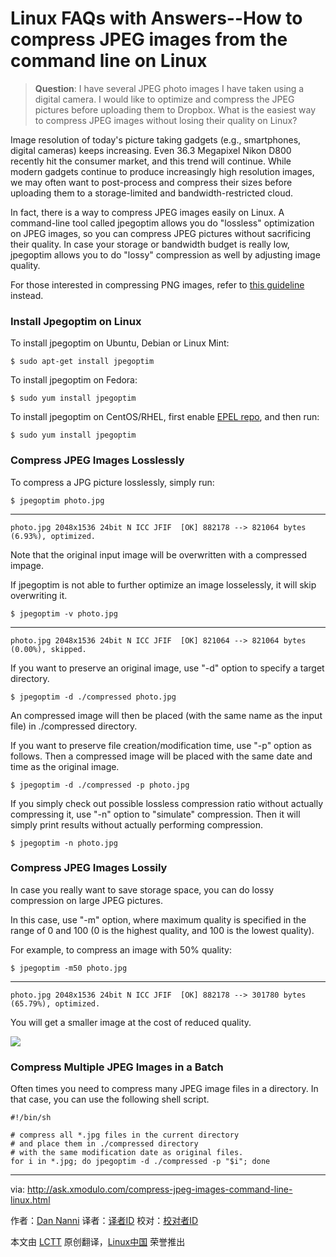 Linux FAQs with Answers--How to compress JPEG images from the command line on Linux
================================================================================
> **Question**: I have several JPEG photo images I have taken using a digital camera. I would like to optimize and compress the JPEG pictures before uploading them to Dropbox. What is the easiest way to compress JPEG images without losing their quality on Linux? 

Image resolution of today's picture taking gadgets (e.g., smartphones, digital cameras) keeps increasing. Even 36.3 Megapixel Nikon D800 recently hit the consumer market, and this trend will continue. While modern gadgets continue to produce increasingly high resolution images, we may often want to post-process and compress their sizes before uploading them to a storage-limited and bandwidth-restricted cloud.

In fact, there is a way to compress JPEG images easily on Linux. A command-line tool called jpegoptim allows you do "lossless" optimization on JPEG images, so you can compress JPEG pictures without sacrificing their quality. In case your storage or bandwidth budget is really low, jpegoptim allows you to do "lossy" compression as well by adjusting image quality.

For those interested in compressing PNG images, refer to [this guideline][1] instead.

### Install Jpegoptim on Linux ###

To install jpegoptim on Ubuntu, Debian or Linux Mint:

    $ sudo apt-get install jpegoptim

To install jpegoptim on Fedora:

    $ sudo yum install jpegoptim

To install jpegoptim on CentOS/RHEL, first enable [EPEL repo][2], and then run:

    $ sudo yum install jpegoptim 

### Compress JPEG Images Losslessly ###

To compress a JPG picture losslessly, simply run:

    $ jpegoptim photo.jpg 

----------

    photo.jpg 2048x1536 24bit N ICC JFIF  [OK] 882178 --> 821064 bytes (6.93%), optimized.

Note that the original input image will be overwritten with a compressed impage.

If jpegoptim is not able to further optimize an image losselessly, it will skip overwriting it.

    $ jpegoptim -v photo.jpg 

----------

    photo.jpg 2048x1536 24bit N ICC JFIF  [OK] 821064 --> 821064 bytes (0.00%), skipped.

If you want to preserve an original image, use "-d" option to specify a target directory.

    $ jpegoptim -d ./compressed photo.jpg 

An compressed image will then be placed (with the same name as the input file) in ./compressed directory.

If you want to preserve file creation/modification time, use "-p" option as follows. Then a compressed image will be placed with the same date and time as the original image.

    $ jpegoptim -d ./compressed -p photo.jpg 

If you simply check out possible lossless compression ratio without actually compressing it, use "-n" option to "simulate" compression. Then it will simply print results without actually performing compression.

    $ jpegoptim -n photo.jpg 

### Compress JPEG Images Lossily ###

In case you really want to save storage space, you can do lossy compression on large JPEG pictures.

In this case, use "-m<maximum-quality>" option, where maximum quality is specified in the range of 0 and 100 (0 is the highest quality, and 100 is the lowest quality).

For example, to compress an image with 50% quality:

    $ jpegoptim -m50 photo.jpg 

----------

    photo.jpg 2048x1536 24bit N ICC JFIF  [OK] 882178 --> 301780 bytes (65.79%), optimized.

You will get a smaller image at the cost of reduced quality.

![](https://farm9.staticflickr.com/8707/16260736234_6d6f1d2434_c.jpg)

### Compress Multiple JPEG Images in a Batch ###

Often times you need to compress many JPEG image files in a directory. In that case, you can use the following shell script.

    #!/bin/sh
     
    # compress all *.jpg files in the current directory
    # and place them in ./compressed directory
    # with the same modification date as original files.
    for i in *.jpg; do jpegoptim -d ./compressed -p "$i"; done

--------------------------------------------------------------------------------

via: http://ask.xmodulo.com/compress-jpeg-images-command-line-linux.html

作者：[Dan Nanni][a]
译者：[译者ID](https://github.com/译者ID)
校对：[校对者ID](https://github.com/校对者ID)

本文由 [LCTT](https://github.com/LCTT/TranslateProject) 原创翻译，[Linux中国](http://linux.cn/) 荣誉推出

[a]:http://ask.xmodulo.com/author/nanni
[1]:http://xmodulo.com/how-to-compress-png-files-on-linux.html
[2]:http://xmodulo.com/how-to-set-up-epel-repository-on-centos.html